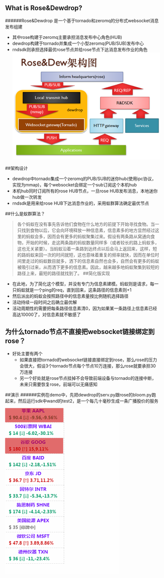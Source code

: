 ## What is Rose&Dewdrop?
######Rose&Dewdrop 是一个基于tornado和zeromq的分布式websocket消息发布组建
* 其中rose构建于zeromq主要承担消息发布中心角色(HUB)
* dewdrop构建于tornado并集成一个小型zeromq(PUB/SUB)发布中心
* rndsdk则承担选择最优rose节点并给rose节点下达消息发布作业的角色
![r&d_structure](rdstu.png)

##架构设计
* dewdrop中tornado集成一个zeromq的PUB/SUB的迷你hub(使用ipc协议，实现为mmap)，每个websocket会绑定一个sub订阅这个本机hub
* 本机hub同时订阅所有的rose HUB节点，一旦rose HUB发布消息，本地迷你hub做一次转发
* rndsdk是用来给rose HUB下达消息作业的，采用蚁群算法确定最优节点

##什么是蚁群算法？
>各个蚂蚁在没有事先告诉他们食物在什么地方的前提下开始寻找食物。当一只找到食物以后，它会向环境释放一种信息素，信息素多的地方显然经过这里的蚂蚁会多，因而会有更多的蚂蚁聚集过来。假设有两条路从窝通向食物，开始的时候，走这两条路的蚂蚁数量同样多（或者较长的路上蚂蚁多，这也无关紧要）。当蚂蚁沿着一条路到达终点以后会马上返回来，这样，短的路蚂蚁来回一次的时间就短，这也意味着重复的频率就快，因而在单位时间里走过的蚂蚁数目就多，洒下的信息素自然也会多，自然会有更多的蚂蚁被吸引过来，从而洒下更多的信息素。因此，越来越多地蚂蚁聚集到较短的路径上来，最短的路径就找到了。
##简化版实现
* 在此地，为了简化这个模型，并没有专门为信息素建模。蚂蚁则是请求，每一只蚂蚁就是一个ping的req，直到回来，这条路径的信息素则+1
* 然后派出的蚂蚁会按照路径中的信息素量按比例随机选择路径
* 活动持续一段时间之后确立最优解
* 活动周期性的需要把每条路径信息素清0，因为如果某一条路径上信息素已经高达10000了，对信息素就不敏感了

## 为什么tornado节点不直接把websocket链接绑定到rose？

* 好处主要有两个
    *   如果直接把tornado的websocket链接直接绑定到rose，那么rose的压力会很大，假设3个tornado节点每个节点10万连接，那么rose就要承担30万连接
    *   另一个好处就是rose节点挂掉不会导致前端设备与tornado的连接中断，未来只需要恢复rose，前端可以无痛感知

##演示
######实例在demo中，先把dewdrop的serv.py跟rose的bloom.py跑起来，然后运行sdk中wand的test2，是一个每几十毫秒生成一条广播股价的服务

![demo_stock](stock.gif)
